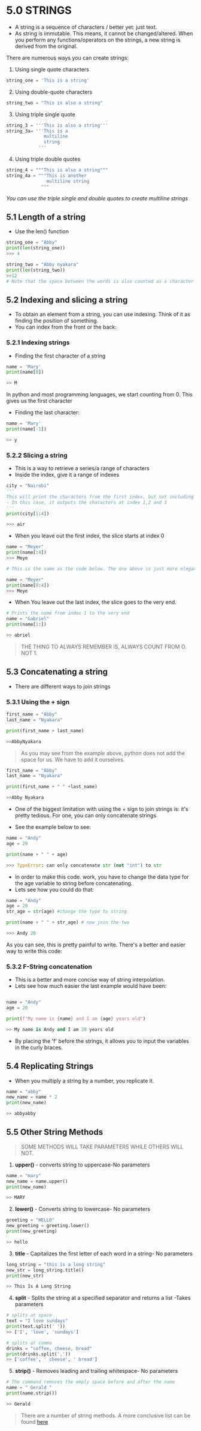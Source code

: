 # 5.0 STRINGS 
- A string is a sequence of characters / better yet: just text.
- As string is immutable. This means, it cannot be changed/altered. When you perform any functions/operators on the strings, a new string is derived from the original.

There are numerous ways you can create strings: 

1. Using single quote characters
```python
string_one = 'This is a string'
```

2. Using double-quote characters
```python
string_two = "This is also a string"
```

3. Using triple single quote
```python
string_3 = '''This is also a string'''
string_3a= '''This is a
              multiline 
              string 
            '''
```

4. Using triple double quotes
```python
string_4 = """This is also a string"""
string_4a = """This is another
               multiline string
             """
```

*You can use the triple single and double quotes to create multiline strings*

## 5.1  Length of a string

- Use the len() function

```python
string_one = "Abby"
print(len(string_one))
>>> 4

string_two = "Abby nyakara"
print(len(string_two))
>>12
# Note that the space between the words is also counted as a character
```


## 5.2 Indexing and slicing a string

- To obtain an element from a string, you can use indexing. Think of it as finding the position of something. 
- You can index from the front or the back: 

### 5.2.1  Indexing strings

- Finding the first character of a string

```python
name = 'Mary'
print(name[0])

>> M
```

In python and most programming languages, we start counting from 0. This gives us the first character

- Finding the last character:

```python
name = 'Mary'
print(name[-1])

>> y
```

### 5.2.2 Slicing a string

- This is a way to retrieve a series/a range of characters
- Inside the index, give it a range of indexes

```python
city = "Nairobi"
''' 
This will print the characters from the first index, but not including the last index. 
- In this case, it outputs the characters at index 1,2 and 3
'''
print(city[1:4])

>>> air
```


-  When you leave out the first index, the slice starts at index 0

```python
name = "Meyer"
print(name[:4])
>>> Meye

# This is the same as the code below. The one above is just more elegant

name = "Meyer"
print(name[0:4])
>>> Meye
```

- When You leave out the last index, the slice goes to the very end.

```python
# Prints the name from index 1 to the very end
name = "Gabriel"
print(name[1:])

>> abriel
```

> THE THING TO ALWAYS REMEMBER IS, ALWAYS COUNT FROM O. NOT 1. 

## 5.3 Concatenating a string

- There are different ways to join strings 
### 5.3.1 Using the + sign

```python
first_name = "Abby"
last_name = "Nyakara"

print(first_name + last_name)

>>AbbyNyakara
```

> As you may see from the example above, python does not add the space for us. We have to add it ourselves. 

```python
first_name = "Abby"
last_name = "Nyakara"

print(first_name + " " +last_name)

>>Abby Nyakara
```

- One of the biggest limitation with using the + sign to join strings is: it's pretty tedious. For one, you can only concatenate strings

- See the example below to see: 

```python
name = "Andy"
age = 20

print(name + " " + age)

>>> TypeError: can only concatenate str (not "int") to str
```

- In order to make this code. work, you have to change the data type for the age variable to string before concatenating. 
- Lets see how you could do that:

```python
name = "Andy"
age = 20
str_age = str(age) #change the type to string

print(name + " " + str_age) # now join the two

>>> Andy 20
```

As you can see, this is pretty painful to write. There's a better and easier way to write this code: 

### 5.3.2 F-String concatenation

- This is a better and more concise way of string interpolation. 
- Lets see how much easier the last example would have been:

```python

name = "Andy"
age = 20

print(f"My name is {name} and I am {age} years old")

>> My name is Andy and I am 20 years old
```

- By placing the 'f' before the strings, it allows you to input the variables in the curly braces. 

## 5.4  Replicating Strings

- When you multiply a string by a number, you replicate it.
```python
name = "abby"
new_name = name * 2
print(new_name)

>> abbyabby
```

## 5.5 Other String Methods

> SOME METHODS WILL TAKE PARAMETERS WHILE OTHERS WILL NOT. 

1. **upper()** - converts string to uppercase-No parameters

```python
name = "mary"
new_name = name.upper()
print(new_name)

>> MARY
```

2. **lower()** - Converts string to lowercase- No parameters
```python
greeting = "HELLO"
new_greeting = greeting.lower()
print(new_greeting)

>> hello
```

3. **title** - Capitalizes the first letter of each word in a string- No parameters

```python
long_string = "this is a long string"
new_str = long_string.title()
print(new_str)

>> This Is A Long String
```

4. **split** - Splits the string at a specified separator and returns a list -Takes parameters

```python
# splits at space
text = "I love sundays"
print(text.split(' '))
>> ['I', 'love', 'sundays']

# splits at comma
drinks = "coffee, cheese, bread"
print(drinks.split(','))
>> ['coffee', ' cheese', ' bread']

```
5. **strip()** - Removes leading and trailing whitespace- No parameters

```python
# The command removes the emply space before and after the name
name = " Gerald "
print(name.strip())

>> Gerald
```


> There are a number of string methods. A more conclusive list can be found [here](https://www.w3schools.com/python/python_strings_methods.asp)

